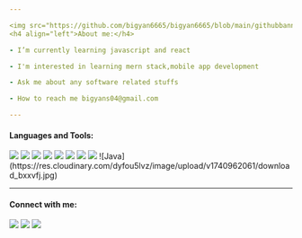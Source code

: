 ```yaml
---

<img src="https://github.com/bigyan6665/bigyan6665/blob/main/githubbanner.png"/>
<h4 align="left">About me:</h4>

- I’m currently learning javascript and react

- I'm interested in learning mern stack,mobile app development

- Ask me about any software related stuffs

- How to reach me bigyans04@gmail.com

---
```


<h4 align="left">Languages and Tools:</h4>
<p align="left">
  <img src="https://img.shields.io/badge/-HTML5-E34C26?style=flat&logo=html5&logoColor=white"/>
  <img src="https://img.shields.io/badge/-CSS3-264de4?style=flat&logo=css3&logoColor=white"/>
  <img src="https://img.shields.io/badge/-Tailwindcss-06b6d4?style=flat&logo=tailwindcss&logoColor=white"/>
  <img src="https://img.shields.io/badge/-Javascript-F7DF1E?style=flat&logo=javascript&logoColor=white"/>
  <img src="https://img.shields.io/badge/-React-1c2c4c?style=flat&logo=react&logoColor=88dded"/>
  <img src="https://img.shields.io/badge/-Git-F1502F?style=flat&logo=git&logoColor=white"/>
  <img src="https://img.shields.io/badge/-Github-3c3c3c?style=flat&logo=github&logoColor=white"/>
  <img src="https://img.shields.io/badge/-python-4584b6?style=flat&logo=python&logoColor=white"/>
  ![Java](https://res.cloudinary.com/dyfou5lvz/image/upload/v1740962061/download_bxxvfj.jpg) 
</p>

---

<h4 align="left">Connect with me:</h4>
<p align="left">
<a href="https://www.facebook.com/bigyan.stha.1234?mibextid=ZbWKwL"><img src="https://img.shields.io/badge/-Facebook-1877F2?style=flat&logo=facebook&logoColor=white"/></a>
<a href="https://x.com/BigyanSth?t=yuBZwuR20Z7WNTalBuyxrw&s=09"><img src="https://img.shields.io/badge/-Twitter-2a2d30?style=flat&logo=X&logoColor=white"/></a>
<a href="https://www.linkedin.com/in/bigyan-shrestha-962655266?utm_source=share&utm_campaign=share_via&utm_content=profile&utm_medium=android_app"><img src="https://img.shields.io/badge/-Linkedin-0077B5?style=flat&logo=linkedin&logoColor=white"/></a>
</p>

